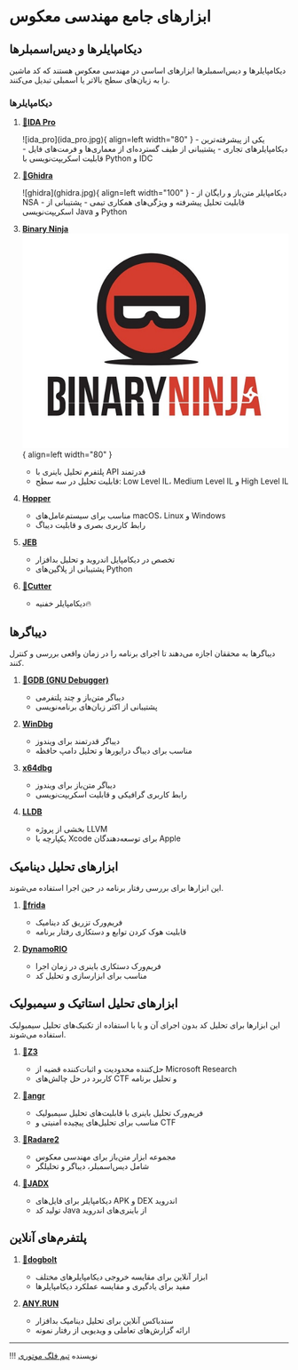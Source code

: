 # ابزارهای جامع مهندسی معکوس

## دیکامپایلرها و دیس‌اسمبلرها

دیکامپایلرها و دیس‌اسمبلرها ابزارهای اساسی در مهندسی معکوس هستند که کد ماشین را به زبان‌های سطح بالاتر یا اسمبلی تبدیل می‌کنند.

### دیکامپایلرها




1. **[🌟IDA Pro](https://hex-rays.com/ida-free)**
    <div markdown>
    ![ida_pro](ida_pro.jpg){ align=left width="80" }
    - یکی از پیشرفته‌ترین دیکامپایلرهای تجاری
    - پشتیبانی از طیف گسترده‌ای از معماری‌ها و فرمت‌های فایل
    - قابلیت اسکریپت‌نویسی با Python و IDC
    </div>

2. **[🌟Ghidra](https://ghidra-sre.org)**
    <div markdown>
    ![ghidra](ghidra.jpg){ align=left width="100" }
    - دیکامپایلر متن‌باز و رایگان از NSA
    - قابلیت تحلیل پیشرفته و ویژگی‌های همکاری تیمی
    - پشتیبانی از اسکریپت‌نویسی Java و Python
    </div>

3. **[Binary Ninja](https://binary.ninja)**
    ![Binary Ninja](binja-logo.jpg){ align=left width="80" }
    - پلتفرم تحلیل باینری با API قدرتمند
    - قابلیت تحلیل در سه سطح: Low Level IL، Medium Level IL و High Level IL

4. **[Hopper](https://www.hopperapp.com)**
    - مناسب برای سیستم‌عامل‌های macOS، Linux و Windows
    - رابط کاربری بصری و قابلیت دیباگ

5. **[JEB](https://www.pnfsoftware.com)**
    - تخصص در دیکامپایل اندروید و تحلیل بدافزار
    - پشتیبانی از پلاگین‌های Python

6. **[🌟Cutter](https://cutter.re)**
    - دیکامپایلر خفنیه🔥



## دیباگرها

دیباگرها به محققان اجازه می‌دهند تا اجرای برنامه را در زمان واقعی بررسی و کنترل کنند.

1. **[🌟GDB (GNU Debugger)](https://www.sourceware.org/gdb)**
    - دیباگر متن‌باز و چند پلتفرمی
    - پشتیبانی از اکثر زبان‌های برنامه‌نویسی

2. **[WinDbg](https://learn.microsoft.com/en-us/windows-hardware/drivers/debugger)**
    - دیباگر قدرتمند برای ویندوز
    - مناسب برای دیباگ درایورها و تحلیل دامپ حافظه

3. **[x64dbg](https://x64dbg.com)**
    - دیباگر متن‌باز برای ویندوز
    - رابط کاربری گرافیکی و قابلیت اسکریپت‌نویسی

4. **[LLDB](https://lldb.llvm.org)**
    - بخشی از پروژه LLVM
    - یکپارچه با Xcode برای توسعه‌دهندگان Apple

## ابزارهای تحلیل دینامیک

این ابزارها برای بررسی رفتار برنامه در حین اجرا استفاده می‌شوند.

1. **[🌟frida](https://frida.re)**
    - فریم‌ورک تزریق کد دینامیک
    - قابلیت هوک کردن توابع و دستکاری رفتار برنامه

2. **[DynamoRIO](https://dynamorio.org)**
    - فریم‌ورک دستکاری باینری در زمان اجرا
    - مناسب برای ابزارسازی و تحلیل کد


## ابزارهای تحلیل استاتیک و سیمبولیک

این ابزارها برای تحلیل کد بدون اجرای آن و یا با استفاده از تکنیک‌های تحلیل سیمبولیک استفاده می‌شوند.

1. **[🌟Z3](https://github.com/Z3Prover/z3)**
    - حل‌کننده محدودیت و اثبات‌کننده قضیه از Microsoft Research
    - کاربرد در حل چالش‌های CTF و تحلیل برنامه

2. **[🌟angr](https://angr.io)**
    - فریم‌ورک تحلیل باینری با قابلیت‌های تحلیل سیمبولیک
    - مناسب برای تحلیل‌های پیچیده امنیتی و CTF

3. **[🌟Radare2](https://rada.re/n/radare2.html)**
    - مجموعه ابزار متن‌باز برای مهندسی معکوس
    - شامل دیس‌اسمبلر، دیباگر و تحلیلگر

4. **[🌟JADX](https://github.com/skylot/jadx)**
    - دیکامپایلر برای فایل‌های APK و DEX اندروید
    - تولید کد Java از باینری‌های اندروید


## پلتفرم‌های آنلاین

1. **[🌟dogbolt](https://dogbolt.org)**
    - ابزار آنلاین برای مقایسه خروجی دیکامپایلرهای مختلف
    - مفید برای یادگیری و مقایسه عملکرد دیکامپایلرها

2. **[ANY.RUN](https://app.any.run)**
    - سندباکس آنلاین برای تحلیل دینامیک بدافزار
    - ارائه گزارش‌های تعاملی و ویدیویی از رفتار نمونه


--- 

!!! نویسنده
    [تیم فلگ موتوری](https://github.com/flagmotori)

